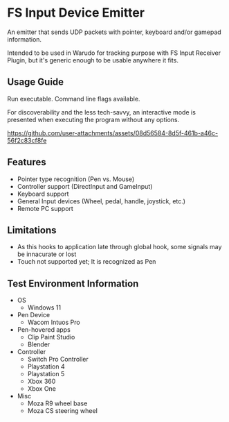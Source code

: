 # FS Input Device Emitter
An emitter that sends UDP packets with pointer, keyboard and/or gamepad information.

Intended to be used in Warudo for tracking purpose with FS Input Receiver Plugin, but it's generic enough to be usable anywhere it fits.

## Usage Guide
Run executable. Command line flags available.

For discoverability and the less tech-savvy, an interactive mode is presented when executing the program without any options.

https://github.com/user-attachments/assets/08d56584-8d5f-461b-a46c-56f2c83cf8fe

## Features
* Pointer type recognition (Pen vs. Mouse)
* Controller support (DirectInput and GameInput)
* Keyboard support
* General Input devices (Wheel, pedal, handle, joystick, etc.)
* Remote PC support

## Limitations
* As this hooks to application late through global hook, some signals may be innacurate or lost
* Touch not supported yet; It is recognized as Pen

## Test Environment Information
* OS
  * Windows 11
* Pen Device
  * Wacom Intuos Pro
* Pen-hovered apps
  * Clip Paint Studio
  * Blender
* Controller
  * Switch Pro Controller
  * Playstation 4
  * Playstation 5
  * Xbox 360
  * Xbox One
* Misc
  * Moza R9 wheel base
  * Moza CS steering wheel

